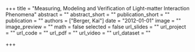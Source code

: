 +++
title = "Measuring, Modeling and Verification of Light-matter Interaction Phenomena"
abstract = ""
abstract_short = ""
publication_short = ""
publication = ""
authors = ["Berger, Kai"]
date = "2012-01-01"
image = ""
image_preview = ""
math = false
selected = false
url_slides = ""
url_project = ""
url_code = ""
url_pdf = ""
url_video = ""
url_dataset = ""

+++
